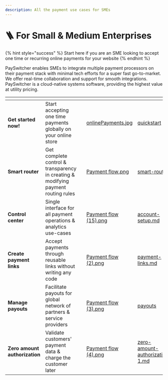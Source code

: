 ```yaml
---
description: All the payment use cases for SMEs
---
```


# 🪜 For Small & Medium Enterprises

{% hint style="success" %}
Start here if you are an SME looking to accept one time or recurring online payments for your website
{% endhint %}

PaySwitcher enables SMEs to integrate multiple payment processors on their payment stack with minimal tech efforts for a super fast go-to-market. We offer real-time collaboration and support for smooth integrations. PaySwitcher is a cloud-native systems software, providing the highest value at utility pricing.

<table data-view="cards"><thead><tr><th></th><th></th><th></th><th data-hidden data-card-cover data-type="files"></th><th data-hidden data-card-target data-type="content-ref"></th></tr></thead><tbody><tr><td><strong>Get started now!</strong></td><td>Start accepting one time payments globally on your online store</td><td></td><td><a href="../.gitbook/assets/onlinePayments.jpg">onlinePayments.jpg</a></td><td><a href="../payswitcher-cloud/quickstart/">quickstart</a></td></tr><tr><td><strong>Smart router</strong></td><td>Get complete control &#x26; transparency in creating &#x26; modifying payment routing rules</td><td></td><td><a href="../.gitbook/assets/Payment flow.png">Payment flow.png</a></td><td><a href="../features/merchant-controls/smart-router/">smart-router</a></td></tr><tr><td><strong>Control center</strong></td><td>Single interface for all payment operations &#x26; analytics use-cases</td><td></td><td><a href="../.gitbook/assets/Payment flow (15).png">Payment flow (15).png</a></td><td><a href="../payswitcher-cloud/account-setup.md">account-setup.md</a></td></tr><tr><td><strong>Create payment links</strong></td><td>Accept payments through reusable links without writing any code</td><td></td><td><a href="../.gitbook/assets/Payment flow (2).png">Payment flow (2).png</a></td><td><a href="../features/payment-flows-and-management/payment-links.md">payment-links.md</a></td></tr><tr><td><strong>Manage payouts</strong></td><td>Facilitate payouts for global network of partners &#x26; service providers</td><td></td><td><a href="../.gitbook/assets/Payment flow (3).png">Payment flow (3).png</a></td><td><a href="../features/payment-flows-and-management/payouts/">payouts</a></td></tr><tr><td><strong>Zero amount authorization</strong></td><td>Validate customers' payment data &#x26; charge the customer later</td><td></td><td><a href="../.gitbook/assets/Payment flow (4).png">Payment flow (4).png</a></td><td><a href="../features/payment-flows-and-management/zero-amount-authorization-1.md">zero-amount-authorization-1.md</a></td></tr></tbody></table>
